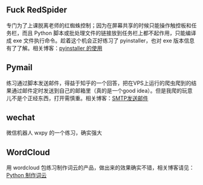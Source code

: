 ## Fuck RedSpider

专门为了上课脱离老师的红蜘蛛控制；因为在屏幕共享的时候只能操作触控板和任务栏，而且 Python 脚本或批处理文件的链接放到任务栏上都不起作用，只能编译成 exe 文件执行命令。趁着这个机会正好练习了 pyinstaller，也对 exe 版本信息有了了解。相关博客：<a href="http://yuwancumian666.top/how-to-use-pyinstaller/" target="_blank">pyinstaller 的使用</a>

## Pymail

练习通过脚本发送邮件，得益于知乎的一个回答，把在VPS上运行的爬虫爬到的结果通过邮件定时发送到自己的邮箱里（真的是一个good idea）。但是我爬的玩意儿不是个正经东西，打开需慎重。相关博客：<a href="http://yuwancumian666.top/python-email/" target="_blank">SMTP发送邮件</a>

## wechat

微信机器人 wxpy 的一个练习，确实强大

## WordCloud

用 wordcloud 包练习制作词云的产品，做出来的效果确实不错，相关博客请见：<a href="http://yuwancumian666.top/python-word-cloud/" target="_blank">Python 制作词云</a>

